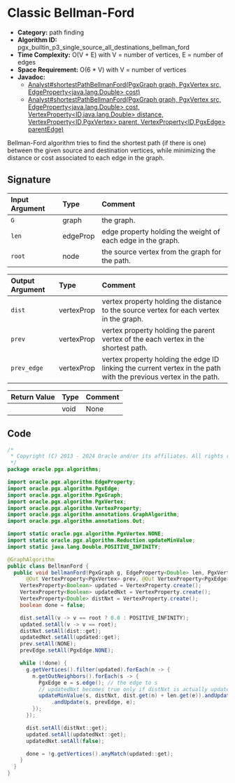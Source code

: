 # Classic Bellman-Ford

- **Category:** path finding
- **Algorithm ID:** pgx_builtin_p3_single_source_all_destinations_bellman_ford
- **Time Complexity:** O(V + E) with V = number of vertices, E = number of edges
- **Space Requirement:** O(6 * V) with V = number of vertices
- **Javadoc:** 
  - [Analyst#shortestPathBellmanFord(PgxGraph graph, PgxVertex<ID> src, EdgeProperty<java.lang.Double> cost)](https://docs.oracle.com/en/database/oracle/property-graph/24.3/spgjv/oracle/pgx/api/Analyst.html#shortestPathBellmanFord-oracle.pgx.api.PgxGraph-oracle.pgx.api.PgxVertex-oracle.pgx.api.EdgeProperty-)
  - [Analyst#shortestPathBellmanFord(PgxGraph graph, PgxVertex<ID> src, EdgeProperty<java.lang.Double> cost, VertexProperty<ID,java.lang.Double> distance, VertexProperty<ID,PgxVertex<ID>> parent, VertexProperty<ID,PgxEdge> parentEdge)](https://docs.oracle.com/en/database/oracle/property-graph/24.3/spgjv/oracle/pgx/api/Analyst.html#shortestPathBellmanFord-oracle.pgx.api.PgxGraph-oracle.pgx.api.PgxVertex-oracle.pgx.api.EdgeProperty-oracle.pgx.api.VertexProperty-oracle.pgx.api.VertexProperty-oracle.pgx.api.VertexProperty-)

Bellman-Ford algorithm tries to find the shortest path (if there is one) between the given source and destination vertices, while minimizing the distance or cost associated to each edge in the graph.

## Signature

| Input Argument | Type | Comment |
| :--- | :--- | :--- |
| `G` | graph | the graph. |
| `len` | edgeProp<double> | edge property holding the weight of each edge in the graph. |
| `root` | node | the source vertex from the graph for the path. |

| Output Argument | Type | Comment |
| :--- | :--- | :--- |
| `dist` | vertexProp<double> | vertex property holding the distance to the source vertex for each vertex in the graph. |
| `prev` | vertexProp<node> | vertex property holding the parent vertex of the each vertex in the shortest path. |
| `prev_edge` | vertexProp<edge> | vertex property holding the edge ID linking the current vertex in the path with the previous vertex in the path. |

| Return Value | Type | Comment |
| :--- | :--- | :--- |
| | void | None |

## Code

```java
/*
 * Copyright (C) 2013 - 2024 Oracle and/or its affiliates. All rights reserved.
 */
package oracle.pgx.algorithms;

import oracle.pgx.algorithm.EdgeProperty;
import oracle.pgx.algorithm.PgxEdge;
import oracle.pgx.algorithm.PgxGraph;
import oracle.pgx.algorithm.PgxVertex;
import oracle.pgx.algorithm.VertexProperty;
import oracle.pgx.algorithm.annotations.GraphAlgorithm;
import oracle.pgx.algorithm.annotations.Out;

import static oracle.pgx.algorithm.PgxVertex.NONE;
import static oracle.pgx.algorithm.Reduction.updateMinValue;
import static java.lang.Double.POSITIVE_INFINITY;

@GraphAlgorithm
public class BellmanFord {
  public void bellmanFord(PgxGraph g, EdgeProperty<Double> len, PgxVertex root, @Out VertexProperty<Double> dist,
      @Out VertexProperty<PgxVertex> prev, @Out VertexProperty<PgxEdge> prevEdge) {
    VertexProperty<Boolean> updated = VertexProperty.create();
    VertexProperty<Boolean> updatedNxt = VertexProperty.create();
    VertexProperty<Double> distNxt = VertexProperty.create();
    boolean done = false;

    dist.setAll(v -> v == root ? 0.0 : POSITIVE_INFINITY);
    updated.setAll(v -> v == root);
    distNxt.setAll(dist::get);
    updatedNxt.setAll(updated::get);
    prev.setAll(NONE);
    prevEdge.setAll(PgxEdge.NONE);

    while (!done) {
      g.getVertices().filter(updated).forEach(n -> {
        n.getOutNeighbors().forEach(s -> {
          PgxEdge e = s.edge(); // the edge to s
          // updatedNxt becomes true only if distNxt is actually updated
          updateMinValue(s, distNxt, dist.get(n) + len.get(e)).andUpdate(s, updatedNxt, true).andUpdate(s, prev, n)
              .andUpdate(s, prevEdge, e);
        });
      });

      dist.setAll(distNxt::get);
      updated.setAll(updatedNxt::get);
      updatedNxt.setAll(false);

      done = !g.getVertices().anyMatch(updated::get);
    }
  }
}
```
